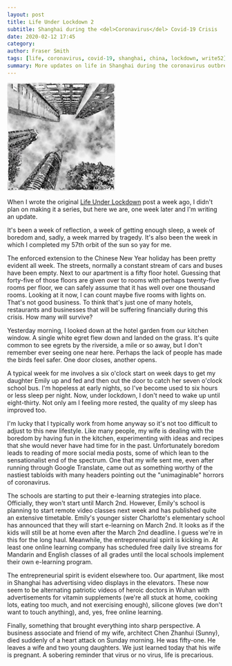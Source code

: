 ```yaml
---
layout: post
title: Life Under Lockdown 2
subtitle: Shanghai during the <del>Coronavirus</del> Covid-19 Crisis
date: 2020-02-12 17:45
category:
author: Fraser Smith
tags: [life, coronavirus, covid-19, shanghai, china, lockdown, write52]
summary: More updates on life in Shanghai during the coronavirus outbreak
---
```

<img src="/img/skyway.jpg" style="width: 250px;" />

When I wrote the original [Life Under Lockdown](https://tramfishers.com/2020/02/06/life-under-lockdown/) post a week ago, I didn't plan on making it a series, but here we are, one week later and I'm writing an update.

It's been a week of reflection, a week of getting enough sleep, a week of boredom and, sadly, a week marred by tragedy. It's also been the week in which I completed my 57th orbit of the sun so yay for me.
<!--more-->

The enforced extension to the Chinese New Year holiday has been pretty evident all week. The streets, normally a constant stream of cars and buses have been empty. Next to our apartment is a fifty floor hotel. Guessing that forty-five of those floors are given over to rooms with perhaps twenty-five rooms per floor, we can safely assume that it has well over one thousand rooms. Looking at it now, I can count maybe five rooms with lights on. That's not good business. To think that's just one of many hotels, restaurants and businesses that will be suffering financially during this crisis. How many will survive?

Yesterday morning, I looked down at the hotel garden from our kitchen window. A single white egret flew down and landed on the grass. It's quite common to see egrets by the riverside, a mile or so away, but I don't remember ever seeing one near here. Perhaps the lack of people has made the birds feel safer. One door closes, another opens.

A typical week for me involves a six o'clock start on week days to get my daughter Emily up and fed and then out the door to catch her seven o'clock school bus. I'm hopeless at early nights, so I've become used to six hours or less sleep per night. Now, under lockdown, I don't need to wake up until eight-thirty. Not only am I feeling more rested, the quality of my sleep has improved too.

I'm lucky that I typically work from home anyway so it's not too difficult to adjust to this new lifestyle. Like many people, my wife is dealing with the boredom by having fun in the kitchen, experimenting with ideas and recipes that she would never have had time for in the past. Unfortunately boredom leads to reading of more social media posts, some of which lean to the sensationalist end of the spectrum. One that my wife sent me, even after running through Google Translate, came out as something worthy of the nastiest tabloids with many headers pointing out the "unimaginable" horrors of coronavirus.

The schools are starting to put their e-learning strategies into place. Officially, they won't start until March 2nd. However, Emily's school is planning to start remote video classes next week and has published quite an extensive timetable. Emily's younger sister Charlotte's elementary school has announced that they will start e-learning on March 2nd. It looks as if the kids will still be at home even after the March 2nd deadline. I guess we're in this for the long haul. Meanwhile, the entrepreneurial spirit is kicking in. At least one online learning company has scheduled free daily live streams for Mandarin and English classes of all grades until the local schools implement their own e-learning program.

The entrepreneurial spirit is evident elsewhere too. Our apartment, like most in Shanghai has advertising video displays in the elevators. These now seem to be alternating patriotic videos of heroic doctors in Wuhan with advertisements for vitamin supplements (we're all stuck at home, cooking lots, eating too much, and not exercising enough), silicone gloves (we don't want to touch anything), and, yes, free online learning.

Finally, something that brought everything into sharp perspective. A business associate and friend of my wife, architect Chen Zhanhui (Sunny), died suddenly of a heart attack on Sunday morning. He was fifty-one. He leaves a wife and two young daughters. We just learned today that his wife is pregnant. A sobering reminder that virus or no virus, life is precarious.


